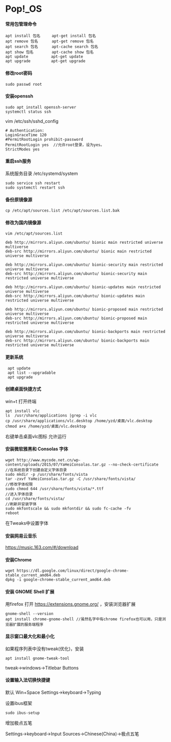 # Pop!_OS

#### 常用包管理命令

```
apt install 包名     apt-get install 包名
apt remove 包名      apt-get remove 包名
apt search 包名      apt-cache search 包名
apt show 包名        apt-cache show 包名
apt update          apt-get update
apt upgrade         apt-get upgrade
```

#### 修改root密码

```
sudo passwd root
```

#### 安装openssh

```
sudo apt install openssh-server
systemctl status ssh
```
vim /etc/ssh/sshd_config 
```
# Authentication:
LoginGraceTime 120
#PermitRootLogin prohibit-password 
PermitRootLogin yes  //允许root登录，设为yes。
StrictModes yes
```
#### 重启ssh服务
系统服务目录 /etc/systemd/system
```
sudo service ssh restart
sudo systemctl restart ssh 
```
#### 备份原镜像源
```
cp /etc/apt/sources.list /etc/apt/sources.list.bak
```
#### 修改为国内镜像源
```
vim /etc/apt/sources.list
```
```
deb http://mirrors.aliyun.com/ubuntu/ bionic main restricted universe multiverse
deb-src http://mirrors.aliyun.com/ubuntu/ bionic main restricted universe multiverse

deb http://mirrors.aliyun.com/ubuntu/ bionic-security main restricted universe multiverse
deb-src http://mirrors.aliyun.com/ubuntu/ bionic-security main restricted universe multiverse

deb http://mirrors.aliyun.com/ubuntu/ bionic-updates main restricted universe multiverse
deb-src http://mirrors.aliyun.com/ubuntu/ bionic-updates main restricted universe multiverse

deb http://mirrors.aliyun.com/ubuntu/ bionic-proposed main restricted universe multiverse
deb-src http://mirrors.aliyun.com/ubuntu/ bionic-proposed main restricted universe multiverse

deb http://mirrors.aliyun.com/ubuntu/ bionic-backports main restricted universe multiverse
deb-src http://mirrors.aliyun.com/ubuntu/ bionic-backports main restricted universe multiverse
```
#### 更新系统
```
 apt update
 apt list --upgradable
 apt upgrade
```

#### 创建桌面快捷方式

win+t 打开终端

```
apt install vlc
ls  /usr/share/applications |grep -i vlc
cp /usr/share/applications/vlc.desktop /home/yzd/桌面/vlc.desktop
chmod a+x /home/yzd/桌面/vlc.desktop
```

右键单击桌面vlc图标 允许运行

####  安装微软雅黑和 Consolas 字体

```shell
wget http://www.mycode.net.cn/wp-content/uploads/2015/07/YaHeiConsolas.tar.gz --no-check-certificate 
//在系统目录下创建自定义字体目录
sudo mkdir -p /usr/share/fonts/vista 
tar -zxvf YaHeiConsolas.tar.gz -C /usr/share/fonts/vista/
//修改字体权限
sudo chmod 644 /usr/share/fonts/vista/*.ttf
//进入字体目录
cd /usr/share/fonts/vista/
//刷新并安装字体
sudo mkfontscale && sudo mkfontdir && sudo fc-cache -fv
reboot
```

在Tweaks中设置字体

#### 安装网易云音乐

https://music.163.com/#/download

#### 安装Chrome

```
wget https://dl.google.com/linux/direct/google-chrome-stable_current_amd64.deb
dpkg -i google-chrome-stable_current_amd64.deb 
```

#### 安装 GNOME Shell 扩展

用firefox 打开 https://extensions.gnome.org/ ，安装浏览器扩展

```text
gnome-shell --version
apt install chrome-gnome-shell //虽然名字中有chrome firefox也可以用，只是浏览器扩展的服务端程序
```

#### 显示窗口最大化和最小化

如果程序列表中没有tweak(优化)，安装

```
apt install gnome-tweak-tool
```

tweak->windows->Titlebar Buttons

#### 设置输入法切换快捷键 

默认 Win+Space
Settings->keyboard->Typing

设置ibus框架

```
sudo ibus-setup
```

增加极点五笔

Settings->keyboard->Input Sources->Chinese(China)->极点五笔
